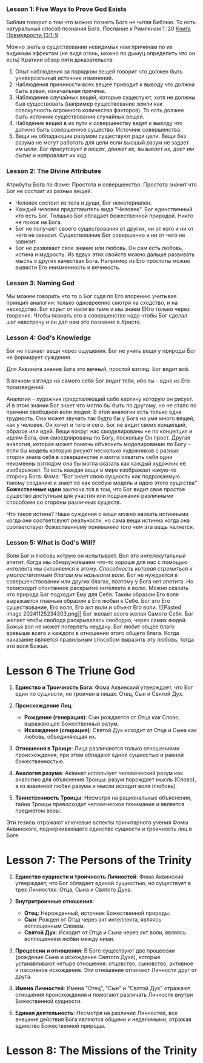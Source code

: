### Lesson 1: Five Ways to Prove God Exists
Библия говорит о том что можно познать Бога не читая Библию. То есть натуральный способ познания Бога.
Послание к Римлянам 1.:20
[Книга Премудрости 13:1-9](https://www.bible-center.ru/ru/bibletext/synnew_ru/wis/13)

Можно знать о существовании невидимых нам причинам по их видимым эффектам (не видя огонь, можно по дымуц определить что он есть)
Краткий обзор пяти доказательств:
1. Опыт наблюдения за порядком вещей говорит что должен быть универсальный источник изменений.
2.  Наблюдения причнности всех вещеё приводит к выводу что должна быть ервая, изначальная причина.
3. Наблюдение случайных вещей, которые сущестуют, хотя не должны быв существовать (например существование земли как совокупность огромного количества факторов). То есть должен быть источник существования случайных вещей.
4. Наблдение вещей в их пути к совершенству ведет к выводу что должно быть совершенное существо. Источник совершенства.
5. Вещи не обладающие разумом существуют ради цели. Вещи без разума не могут работать для цели если высшый разум не задает им цели.
 *Бог присутсвует в вещах, движет их, вызывает их, дает им бытие и направляет их ход.*
### Lesson 2: The Divine Attributes
 Атрибуты Бога по Фоме: Простота и совершенство.
 Простота значит что Бог не состоит из разных вещей.
 * Человек состоит из тела и дущи, Бог нематериален.
 * Каждый человек представитель вида "Человек". Бог единственный кто есть Бог. Толшько Бог обладает божественной природой. Никто не похож на Бога.
 *  Бог не получает своего существования от других, ни от кого и ни от чего не зависит. Существование Бог совершенно и ни от чего не зависит.
 * Бог не развивает свое знание или любовь. Он сам есть любовь, истина и мудрость.
Из вдвух этих свойств можно дальше развивать мысль о других качествах Бога. Например из Его простоты можно вывести Его неизменность и вечнеость.

### Lesson 3: Naming God

Мы можем говорить что то о Бог судя по Его вторению учитывая принцип аналогии: только одновреенно смотря на сходство, и на несходство. Бог ксрыт от насм во тьме и мы знаем ЕКго только через творения. Чтобы познать его в совершенстве надо чтобы Бог сделал шаг навстречу и он дал нам это познание в Христе.

### Lesson 4: God's Knowledge

Бог не познает вещи через ощущения.
Бог не учить вещи у природы
Бог не формирует суждения.

Для Аквината знание Бога это вечный, простой взгляд. Бог видит всё.

В вечном взгляде на самого себя Бог видит тебя, ибо ты - одно из Его произведений.

Аналогия - художник предсталяющий себе картину которую он рисует. И в этом знании Бог знает что могло бы быть по другому, но не стало по причине свободной воли людей. В этой аналогии есть только одна трудность. Она может звучать так будто бы у Бога на уме много вещей, как у человек. Он хочет и того и сего. Бог не видит своих концепций, образов или идей. Вещи вокруг нас смоделированы не по концепция и идеям Бога, они смоедлированы по Богу, поскольку Он прост.
Другая аналогия, которая может помочь объяснить моделирование по Богу - если бы модель которую рисуют несколько художников с разных сторон знала себя в совершенстве и могла охватить себя одни неизменны взглядом она бы могла сказать как каждый художник её изобаражает. То есть каждая вещи в мире изображает какую-то сторону Бога.
Фома: "Бог знает свою сущность как подражаемую такому созданию и знает её как особую модель и идею этого существа"
***Божественные идеи*** заключа.тся в том, что Бог видит свое простое существо доступным для участия или подражания различными способами со стороны различных существ.

Что такое истина?
Наши суждения о вещи можно назвать истинными когда они соответсвуют реальности, но сама вещи истинна когда она соответствует божественному пониманию того чем эта вещь является.

### Lesson 5: What is God's Will?
Воля Бог и любовь котрую он испытывает.
Вол это интелекутальный апетит. Когда мы обнаруживыаем что-то хороше для нас с помощью интелекта мы склоняемся к этому. *Способность которая стремиться к умопостигаемым благам мы называем воле.*
Бог не нуждается в совершенствовании или других благах, поэтому у Бога нет апетита. Но происходит спонтанное раскрытие интелекта в волю. Можно сказать что природа Бог подходит Ему для Себя. Таким образом Его воля выражается главным образом в Его любви к Себе.
Бог это Его существование, Его воля, Его акт воли и объект Его воли.
![[Pasted image 20241125234303.png]]
Бог желает всего желая Самого Себя.
Бог желает чтобы свобода раскрывалась свободно, через самих людей.
Божья вол не может потерпеть неудачу.
Бог любит общее благо вревыше всего и каждого в отношении этого общего блага. Когда наказание является правильным способом выразить эту любовь, тогда это воля Божья. 

# Lesson 6 The Triune God
1. **Единство и Троичность Бога**: Фома Аквинский утверждает, что Бог един по сущности, но троичен в лицах: Отец, Сын и Святой Дух.
    
2. **Происхождение Лиц**:
    
    - **Рождение (генерация)**: Сын рождается от Отца как Слово, выражающее Божественный разум.
    - **Исхождение (спирация)**: Святой Дух исходит от Отца и Сына как любовь, объединяющая их.
3. **Отношения в Троице**: Лица различаются только отношениями происхождения, при этом обладают одной сущностью и равной божественностью.
    
4. **Аналогия разума**: Аквинат использует человеческий разум как аналогию для объяснения Троицы: разум порождает мысль (Слово), а из взаимной любви разума и мысли исходит воля (любовь).
    
5. **Таинственность Троицы**: Несмотря на рациональные объяснения, тайна Троицы превосходит человеческое понимание и является предметом веры.
    

Эти тезисы отражают ключевые аспекты тринитарного учения Фомы Аквинского, подчеркивающего единство сущности и троичность лиц в Боге.
# Lesson 7: The Persons of the Trinity

1. **Единство сущности и троичность Личностей**: Фома Аквинский утверждает, что Бог обладает единой сущностью, но существует в трех Личностях: Отца, Сына и Святого Духа.
    
2. **Внутритроичные отношения**:
    
    - **Отец**: Нерожденный, источник Божественной природы.
    - **Сын**: Рожден от Отца через акт интеллекта, являясь воплощенным Словом.
    - **Святой Дух**: Исходит от Отца и Сына через акт воли, являясь воплощением любви между ними.
3. **Процессии и отношения**: В Боге существуют две процессии (рождение Сына и исхождение Святого Духа), которые устанавливают четыре отношения: отцовство, сыновство, активное и пассивное исхождение. Эти отношения отличают Личности друг от друга.
    
4. **Имена Личностей**: Имена "Отец", "Сын" и "Святой Дух" отражают отношения происхождения и помогают различать Личности внутри Божественной сущности.
    
5. **Единая деятельность**: Несмотря на различие Личностей, все внешние действия Бога являются общими и неделимыми, отражая единство Божественной природы.
    
# Lesson 8: The Missions of the Trinity
